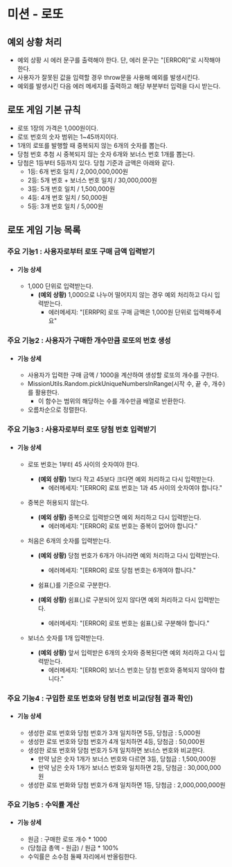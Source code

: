 # 미션 - 로또

## 예외 상황 처리

- 예외 상황 시 에러 문구를 출력해야 한다. 단, 에러 문구는 "[ERROR]"로 시작해야 한다.
- 사용자가 잘못된 값을 입력할 경우 throw문을 사용해 예외를 발생시킨다.
- 예외를 발생시킨 다음 에러 메세지를 출력하고 해당 부분부터 입력을 다시 받는다.

## 로또 게임 기본 규칙

- 로또 1장의 가격은 1,000원이다.
- 로또 번호의 숫자 범위는 1~45까지이다.
- 1개의 로또를 발행할 때 중복되지 않는 6개의 숫자를 뽑는다.
- 당첨 번호 추첨 시 중복되지 않는 숫자 6개와 보너스 번호 1개를 뽑는다.
- 당첨은 1등부터 5등까지 있다. 당첨 기준과 금액은 아래와 같다.
  - 1등: 6개 번호 일치 / 2,000,000,000원
  - 2등: 5개 번호 + 보너스 번호 일치 / 30,000,000원
  - 3등: 5개 번호 일치 / 1,500,000원
  - 4등: 4개 번호 일치 / 50,000원
  - 5등: 3개 번호 일치 / 5,000원

## 로또 게임 기능 목록

### 주요 기능1 : 사용자로부터 로또 구매 금액 입력받기

- #### 기능 상세
  - 1,000 단위로 입력받는다.
    - **(예외 상황)** 1,000으로 나누어 떨어지지 않는 경우 예외 처리하고 다시 입력받는다.
      - 에러메세지: "[ERRPR] 로또 구매 금액은 1,000원 단위로 입력해주세요"

### 주요 기능2 : 사용자가 구매한 개수만큼 로또의 번호 생성

- #### 기능 상세
  - 사용자가 입력한 구매 금액 / 1000을 계산하여 생성할 로또의 개수를 구한다.
  - MissionUtils.Random.pickUniqueNumbersInRange(시작 수, 끝 수, 개수)를 활용한다.
    - 이 함수는 범위의 해당하는 수를 개수만큼 배열로 반환한다.
  - 오름차순으로 정렬한다.

### 주요 기능3 : 사용자로부터 로또 당첨 번호 입력받기

- #### 기능 상세

  - 로또 번호는 1부터 45 사이의 숫자여야 한다.

    - **(예외 상황)** 1보다 작고 45보다 크다면 예외 처리하고 다시 입력받는다.
      - 에러메세지: "[ERROR] 로또 번호는 1과 45 사이의 숫자여야 합니다."

  - 중복은 허용되지 않는다.

    - **(예외 상황)** 중복으로 입력받으면 예외 처리하고 다시 입력받는다.
      - 에러메세지: "[ERROR] 로또 번호는 중복이 없어야 합니다."

  - 처음은 6개의 숫자를 입력받는다.

    - **(예외 상황)** 당첨 번호가 6개가 아니라면 예외 처리하고 다시 입력받는다.

      - 에러메세지: "[ERROR] 로또 당첨 번호는 6개여야 합니다."

    - 쉼표(,)를 기준으로 구분한다.
    - **(예외 상황)** 쉼표(,)로 구분되어 있지 않다면 예외 처리하고 다시 입력받는다.
      - 에러메세지: "[ERROR] 로또 번호는 쉼표(,)로 구분해야 합니다."

  - 보너스 숫자를 1개 입력받는다.
    - **(예외 상황)** 앞서 입력받은 6개의 숫자와 중복된다면 예외 처리하고 다시 입력받는다.
      - 에러메세지: "[ERROR] 보너스 번호는 당첨 번호와 중복되지 않아야 합니다."

### 주요 기능4 : 구입한 로또 번호와 당첨 번호 비교(당첨 결과 확인)

- #### 기능 상세
  - 생성한 로또 번호와 당첨 번호가 3개 일치하면 5등, 당첨금 : 5,000원
  - 생성한 로또 번호와 당첨 번호가 4개 일치하면 4등, 당첨금 : 50,000원
  - 생성한 로또 번호와 당첨 번호가 5개 일치하면 보너스 번호와 비교한다.
    - 만약 남은 숫자 1개가 보너스 번호와 다르면 3등, 당첨금 : 1,500,000원
    - 만약 남은 숫자 1개가 보너스 번호와 일치하면 2등, 당첨금 : 30,000,000원
  - 생성한 로또 번화와 당첨 번호가 6개 일치하면 1등, 당첨금 : 2,000,000,000원

### 주요 기능5 : 수익률 계산

- #### 기능 상세
  - 원금 : 구매한 로또 개수 \* 1000
  - (당첨금 총액 - 원금) / 원금 \* 100%
  - 수익률은 소수점 둘째 자리에서 반올림한다.
